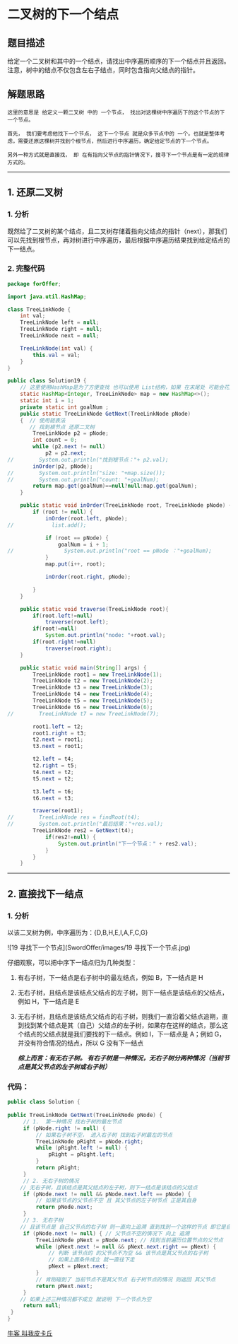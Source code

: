 # 二叉树的下一个结点

## 题目描述

给定一个二叉树和其中的一个结点，请找出中序遍历顺序的下一个结点并且返回。注意，树中的结点不仅包含左右子结点，同时包含指向父结点的指针。

## 解题思路

```
这里的意思是 给定义一颗二叉树 中的 一个节点， 找出对这棵树中序遍历下的这个节点的下一个节点。

首先， 我们要考虑他找下一个节点， 这下一个节点 就是众多节点中的 一个。也就是整体考虑，需要还原这棵树并找到个根节点，然后进行中序遍历，确定给定节点的下一个节点。

另外一种方式就是直接找， 即 在有指向父节点的指针情况下，搜寻下一个节点是有一定的规律方式的。
```

******

## 1. 还原二叉树

### 1. 分析

既然给了二叉树的某个结点，且二叉树存储着指向父结点的指针（next），那我们可以先找到根节点，再对树进行中序遍历，最后根据中序遍历结果找到给定结点的下一结点。

### 2. 完整代码

```java
package forOffer;

import java.util.HashMap;

class TreeLinkNode {
    int val;
    TreeLinkNode left = null;
    TreeLinkNode right = null;
    TreeLinkNode next = null;

    TreeLinkNode(int val) {
        this.val = val;
    }
}

public class Solution19 {
    // 这里使用HashMap是为了方便查找 也可以使用 List结构，如果 在末尾处 可能会花费较长时间遍历。
    static HashMap<Integer, TreeLinkNode> map = new HashMap<>();
    static int i = 1;
    private static int goalNum ;
    public static TreeLinkNode GetNext(TreeLinkNode pNode)
    {  // 使用链表法
       // 找到根节点 还原二叉树
        TreeLinkNode p2 = pNode;
        int count = 0;
        while (p2.next != null)
            p2 = p2.next;
//        System.out.println("找到根节点："+ p2.val);
        inOrder(p2, pNode);
//        System.out.println("size: "+map.size());
//        System.out.println("count: "+goalNum);
        return map.get(goalNum)==null?null:map.get(goalNum);
    }

    public static void inOrder(TreeLinkNode root, TreeLinkNode pNode) {
        if (root != null) {
            inOrder(root.left, pNode);
//            list.add();

            if (root == pNode) {
                goalNum = i + 1;
//                System.out.println("root == pNode ："+goalNum);
            }
            map.put(i++, root);

            inOrder(root.right, pNode);

        }
    }

    public static void traverse(TreeLinkNode root){
        if(root.left!=null)
            traverse(root.left);
        if(root!=null)
            System.out.println("node: "+root.val);
        if(root.right!=null)
            traverse(root.right);
    }

    public static void main(String[] args) {
        TreeLinkNode root1 = new TreeLinkNode(1);
        TreeLinkNode t2 = new TreeLinkNode(2);
        TreeLinkNode t3 = new TreeLinkNode(3);
        TreeLinkNode t4 = new TreeLinkNode(4);
        TreeLinkNode t5 = new TreeLinkNode(5);
        TreeLinkNode t6 = new TreeLinkNode(6);
//        TreeLinkNode t7 = new TreeLinkNode(7);

        root1.left = t2;
        root1.right = t3;
        t2.next = root1;
        t3.next = root1;

        t2.left = t4;
        t2.right = t5;
        t4.next = t2;
        t5.next = t2;

        t3.left = t6;
        t6.next = t3;

        traverse(root1);
//        TreeLinkNode res = findRoot(t4);
//        System.out.println("最后结果："+res.val);
        TreeLinkNode res2 = GetNext(t4);
            if(res2!=null) {
                System.out.println("下一个节点：" + res2.val);
            }
        }
    }
```

*****

## 2. 直接找下一结点

### 1. 分析

以该二叉树为例，中序遍历为：{D,B,H,E,I,A,F,C,G}

![19 寻找下一个节点](SwordOffer/images/19 寻找下一个节点.jpg)

仔细观察，可以把中序下一结点归为几种类型：

1. 有右子树，下一结点是右子树中的最左结点，例如 B，下一结点是 H

2. 无右子树，且结点是该结点父结点的左子树，则下一结点是该结点的父结点，例如 H，下一结点是 E

3. 无右子树，且结点是该结点父结点的右子树，则我们一直沿着父结点追朔，直到找到某个结点是其（自己）父结点的左子树，如果存在这样的结点，那么这个结点的父结点就是我们要找的下一结点。例如 I，下一结点是 A；例如 G，并没有符合情况的结点，所以 G 没有下一结点

   ***综上而言：有无右子树。 有右子树是一种情况，无右子树分两种情况（当前节点是其父节点的左子树或右子树）***

   

### 代码：

```java
public class Solution {
 
public TreeLinkNode GetNext(TreeLinkNode pNode) {
     // 1.  第一种情况 找右子树的最左节点
     if (pNode.right != null) {
         // 如果右子树不空， 进入右子树 找到右子树最左的节点
         TreeLinkNode pRight = pNode.right;
         while (pRight.left != null) {
             pRight = pRight.left;
         }
         return pRight;
     }
     // 2. 无右子树的情况 
    // 无右子树，且该结点是其父结点的左子树，则下一结点是该结点的父结点
     if (pNode.next != null && pNode.next.left == pNode) {
         // 如果该节点的父节点不空 且 其父节点的左子树节点 正是其自身
         return pNode.next;
     }
     // 3. 无右子树 
    // 且该节点是 自己父节点的右子树 则一直向上追溯 直到找到一个这样的节点 即它是自己父节点的 左子树， 那么该节点的父节点就是所需的下一个节点。
     if (pNode.next != null) { // 父节点不空的情况下 向上 追溯
         TreeLinkNode pNext = pNode.next; // 找到当前遍历位置节点的父节点
         while (pNext.next != null && pNext.next.right == pNext) {
             // 判断 该节点的 的父节点不为空 && 该节点是其父节点的右子树
             // 如果上面条件成立 就一直往下走
             pNext = pNext.next;
         }
         // 肯刚碰到了 当前节点不是其父节点 右子树节点的情况 则返回 其父节点
         return pNext.next;
     }
    // 如果上述三种情况都不成立 就说明 下一个节点为空
     return null;
 }
}
```



   

[牛客 叫我皮卡丘](https://blog.nowcoder.net/n/37b2e6170ffb4acaa27f67f88b1b1922?f=comment)
